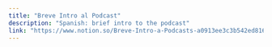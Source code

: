 ```yaml
---
title: "Breve Intro al Podcast"
description: "Spanish: brief intro to the podcast"
link: "https://www.notion.so/Breve-Intro-a-Podcasts-a0913ee3c3b542ed816ad15869be36df"
---
```


